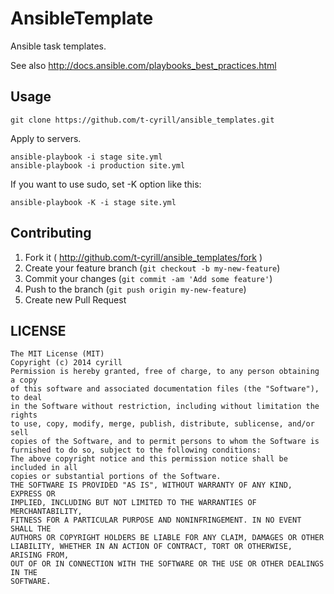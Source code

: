 AnsibleTemplate
====================

Ansible task templates.

See also http://docs.ansible.com/playbooks_best_practices.html

## Usage

```
git clone https://github.com/t-cyrill/ansible_templates.git
```

Apply to servers.

```
ansible-playbook -i stage site.yml
ansible-playbook -i production site.yml
```

If you want to use sudo, set -K option like this:

```
ansible-playbook -K -i stage site.yml
```

## Contributing

1. Fork it ( http://github.com/t-cyrill/ansible_templates/fork )
2. Create your feature branch (`git checkout -b my-new-feature`)
3. Commit your changes (`git commit -am 'Add some feature'`)
4. Push to the branch (`git push origin my-new-feature`)
5. Create new Pull Request

## LICENSE

```
The MIT License (MIT)
Copyright (c) 2014 cyrill
Permission is hereby granted, free of charge, to any person obtaining a copy
of this software and associated documentation files (the "Software"), to deal
in the Software without restriction, including without limitation the rights
to use, copy, modify, merge, publish, distribute, sublicense, and/or sell
copies of the Software, and to permit persons to whom the Software is
furnished to do so, subject to the following conditions:
The above copyright notice and this permission notice shall be included in all
copies or substantial portions of the Software.
THE SOFTWARE IS PROVIDED "AS IS", WITHOUT WARRANTY OF ANY KIND, EXPRESS OR
IMPLIED, INCLUDING BUT NOT LIMITED TO THE WARRANTIES OF MERCHANTABILITY,
FITNESS FOR A PARTICULAR PURPOSE AND NONINFRINGEMENT. IN NO EVENT SHALL THE
AUTHORS OR COPYRIGHT HOLDERS BE LIABLE FOR ANY CLAIM, DAMAGES OR OTHER
LIABILITY, WHETHER IN AN ACTION OF CONTRACT, TORT OR OTHERWISE, ARISING FROM,
OUT OF OR IN CONNECTION WITH THE SOFTWARE OR THE USE OR OTHER DEALINGS IN THE
SOFTWARE.
```
